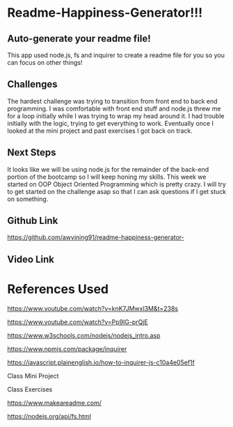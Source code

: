 # Readme-Happiness-Generator!!!

## Auto-generate your readme file!

This app used node.js, fs and inquirer to create a readme file for you so you can focus on other things!

## Challenges

The hardest challenge was trying to transition from front end to back end programming. I was comfortable with front end stuff and node.js threw me for a loop initially while I was trying to wrap my head around it. I had trouble initially with the logic, trying to get everything to work. Eventually once I looked at the mini project and past exercises I got back on track.

## Next Steps 

It looks like we will be using node.js for the remainder of the back-end portion of the bootcamp so I will keep honing my skills. This week we started on OOP Object Oriented Programming which is pretty crazy. I will try to get started on the challenge asap so that I can ask questions if I get stuck on something.

## Github Link

https://github.com/awvining91/readme-happiness-generator-

## Video Link


# References Used

https://www.youtube.com/watch?v=knK7JMwxl3M&t=238s

https://www.youtube.com/watch?v=Pp9IG-prQjE

https://www.w3schools.com/nodejs/nodejs_intro.asp

https://www.npmjs.com/package/inquirer

https://javascript.plainenglish.io/how-to-inquirer-js-c10a4e05ef1f

Class Mini Project

Class Exercises

https://www.makeareadme.com/

https://nodejs.org/api/fs.html












